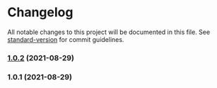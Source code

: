 # Changelog

All notable changes to this project will be documented in this file. See [standard-version](https://github.com/conventional-changelog/standard-version) for commit guidelines.

### [1.0.2](https://github.com/Orchit07/lava-deezer/compare/v1.0.0...v1.0.2) (2021-08-29)

### 1.0.1 (2021-08-29)
